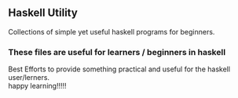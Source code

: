 ## Haskell Utility 

Collections of simple yet useful haskell programs for  beginners.

### These files are useful for learners / beginners in haskell
Best Efforts to provide something practical and useful  for the haskell user/lerners.   
happy learning!!!!!
